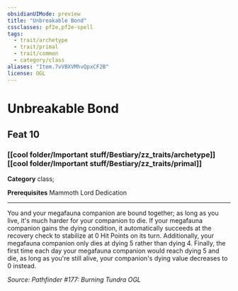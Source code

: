 ```yaml
---
obsidianUIMode: preview
title: "Unbreakable Bond"
cssclasses: pf2e,pf2e-spell
tags:
  - trait/archetype
  - trait/primal
  - trait/common
  - category/class
aliases: "Item.7vVBXVMhvQpxCF2B"
license: OGL
---
```

# Unbreakable Bond
## Feat 10
### [[cool folder/Important stuff/Bestiary/zz_traits/archetype]][[cool folder/Important stuff/Bestiary/zz_traits/primal]]

**Category** class; 



**Prerequisites** Mammoth Lord Dedication
* * *
You and your megafauna companion are bound together; as long as you live, it's much harder for your companion to die. If your megafauna companion gains the dying condition, it automatically succeeds at the recovery check to stabilize at 0 Hit Points on its turn. Additionally, your megafauna companion only dies at dying 5 rather than dying 4. Finally, the first time each day your megafauna companion would reach dying 5 and die, as long as you're still alive, your companion's dying value decreases to 0 instead.

*Source: Pathfinder #177: Burning Tundra*
*OGL*
